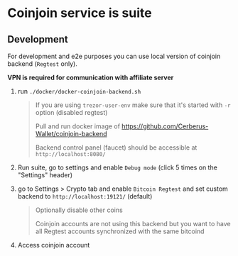 # Coinjoin service is suite

## Development

For development and e2e purposes you can use local version of coinjoin backend (`Regtest` only).

**VPN is required for communication with affiliate server**

1. run `./docker/docker-coinjoin-backend.sh`

    > If you are using `trezor-user-env` make sure that it's started with `-r` option (disabled regtest)
    >
    > Pull and run docker image of https://github.com/Cerberus-Wallet/coinjoin-backend
    >
    > Backend control panel (faucet) should be accessible at `http://localhost:8080/`

1. Run suite, go to settings and enable `Debug mode` (click 5 times on the "Settings" header)

1. go to Settings > Crypto tab and enable `Bitcoin Regtest` and set custom backend to `http://localhost:19121/` (default)

    > Optionally disable other coins
    >
    > Coinjoin accounts are not using this backend but you want to have all Regtest accounts synchronized with the same bitcoind

1. Access coinjoin account
